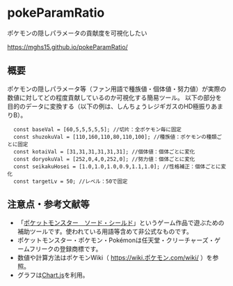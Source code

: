 # pokeParamRatio
ポケモンの隠しパラメータの貢献度を可視化したい

https://mghs15.github.io/pokeParamRatio/

## 概要
ポケモンの隠しパラメータ等（ファン用語で種族値・個体値・努力値）が実際の数値に対してどの程度貢献しているのか可視化する簡易ツール。
以下の部分を目的のデータに変換する（以下の例は、しんちょうレジギガスのHD極振りあまりB）。
```
  const baseVal = [60,5,5,5,5,5]; //切片：全ポケモン毎に固定
  const shuzokuVal = [110,160,110,80,110,100]; //種族値：ポケモンの種類ごとに固定
  const kotaiVal = [31,31,31,31,31,31]; //個体値：個体ごとに変化
  const doryokuVal = [252,0,4,0,252,0]; //努力値：個体ごとに変化
  const seikakuHosei = [1.0,1.0,1.0,0.9,1.1,1.0]; //性格補正：個体ごとに変化
  const targetLv = 50; //レベル：50で固定
```


## 注意点・参考文献等
* 「[ポケットモンスター　ソード・シールド](https://www.pokemon.co.jp/ex/sword_shield/)」というゲーム作品で遊ぶための補助ツールです。使われている用語等含めて非公式なものです。
* ポケットモンスター・ポケモン・Pokémonは任天堂・クリーチャーズ・ゲームフリークの登録商標です。
* 数値や計算方法はポケモンWiki（ https://wiki.ポケモン.com/wiki/ ）を参照。
* グラフは[Chart.js](https://www.chartjs.org/)を利用。
